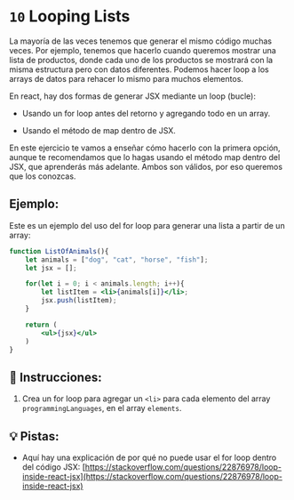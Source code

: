 # `10` Looping Lists

La mayoría de las veces tenemos que generar el mismo código muchas veces. Por ejemplo, tenemos que hacerlo cuando queremos mostrar una lista de productos, donde cada uno de los productos se mostrará con la misma estructura pero con datos diferentes. Podemos hacer loop a los arrays de datos para rehacer lo mismo para muchos elementos.

En react, hay dos formas de generar JSX mediante un loop (bucle):

+ Usando un for loop antes del retorno y agregando todo en un array.

+ Usando el método de map dentro de JSX.

En este ejercicio te vamos a enseñar cómo hacerlo con la primera opción, aunque te recomendamos que lo hagas usando el método map dentro del JSX, que aprenderás más adelante. Ambos son válidos, por eso queremos que los conozcas.

## Ejemplo:

Este es un ejemplo del uso del for loop para generar una lista a partir de un array:

```jsx
function ListOfAnimals(){
    let animals = ["dog", "cat", "horse", "fish"];
    let jsx = [];

    for(let i = 0; i < animals.length; i++){
        let listItem = <li>{animals[i]}</li>;
        jsx.push(listItem);
    }

    return (
        <ul>{jsx}</ul>
    )
}
```

## 📝 Instrucciones:

1. Crea un for loop para agregar un `<li>` para cada elemento del array `programmingLanguages`, en el array `elements`.

## 💡 Pistas:

+ Aquí hay una explicación de por qué no puede usar el for loop dentro del código JSX: [https://stackoverflow.com/questions/22876978/loop-inside-react-jsx](https://stackoverflow.com/questions/22876978/loop-inside-react-jsx)
